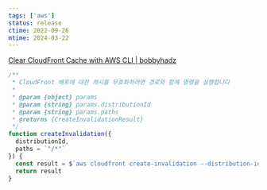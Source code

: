 ```yaml
---
tags: ['aws']
status: release
ctime: 2022-09-26
mtime: 2024-03-22
---
```


[Clear CloudFront Cache with AWS CLI | bobbyhadz](https://bobbyhadz.com/blog/aws-cli-clear-cloudfront-cache#clearing-cloudfront-cache-for-the-entire-distribution)

```js
/**
 * CloudFront 배포에 대한 캐시를 무효화하려면 경로와 함께 명령을 실행합니다
 * 
 * @param {object} params
 * @param {string} params.distributionId
 * @param {string} params.paths
 * @returns {CreateInvalidationResult}
 */
function createInvalidation({
  distributionId,
  paths = `"/*"`
}) {
  const result = $`aws cloudfront create-invalidation --distribution-id ${distributionId} --paths ${paths}`
  return result
}
```